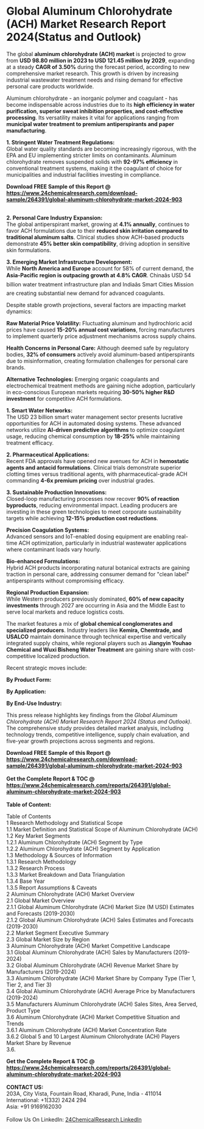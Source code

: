 <h1>Global Aluminum Chlorohydrate (ACH) Market Research Report 2024(Status and Outlook)</h1><p>The global <strong>aluminum chlorohydrate (ACH) market</strong> is projected to grow from <strong>USD 98.80 million in 2023 to USD 121.45 million by 2029</strong>, expanding at a steady <strong>CAGR of 3.50%</strong> during the forecast period, according to new comprehensive market research. This growth is driven by increasing industrial wastewater treatment needs and rising demand for effective personal care products worldwide.</p><p>Aluminum chlorohydrate - an inorganic polymer and coagulant - has become indispensable across industries due to its <strong>high efficiency in water purification, superior sweat inhibition properties, and cost-effective processing</strong>. Its versatility makes it vital for applications ranging from <strong>municipal water treatment to premium antiperspirants and paper manufacturing</strong>.</p><p><strong>1. Stringent Water Treatment Regulations:</strong><br>
Global water quality standards are becoming increasingly rigorous, with the EPA and EU implementing stricter limits on contaminants. Aluminum chlorohydrate removes suspended solids with <strong>92-97% efficiency</strong> in conventional treatment systems, making it the coagulant of choice for municipalities and industrial facilities investing in compliance.</p><div><b>Download FREE Sample of this Report @ 
            <a href="https://www.24chemicalresearch.com/download-sample/264391/global-aluminum-chlorohydrate-market-2024-903">
            https://www.24chemicalresearch.com/download-sample/264391/global-aluminum-chlorohydrate-market-2024-903</a></b></div><br><p><strong>2. Personal Care Industry Expansion:</strong><br>
The global antiperspirant market, growing at <strong>4.1% annually</strong>, continues to favor ACH formulations due to their <strong>reduced skin irritation compared to traditional aluminum salts</strong>. Clinical studies show ACH-based products demonstrate <strong>45% better skin compatibility</strong>, driving adoption in sensitive skin formulations.</p><p><strong>3. Emerging Market Infrastructure Development:</strong><br>
While <strong>North America and Europe</strong> account for 58% of current demand, the <strong>Asia-Pacific region is outpacing growth at 4.8% CAGR</strong>. Chinaâs USD 54 billion water treatment infrastructure plan and Indiaâs Smart Cities Mission are creating substantial new demand for advanced coagulants.</p><p>Despite stable growth projections, several factors are impacting market dynamics:</p><p><strong>Raw Material Price Volatility:</strong> Fluctuating aluminum and hydrochloric acid prices have caused <strong>15-20% annual cost variations</strong>, forcing manufacturers to implement quarterly price adjustment mechanisms across supply chains.</p><p><strong>Health Concerns in Personal Care:</strong> Although deemed safe by regulatory bodies, <strong>32% of consumers</strong> actively avoid aluminum-based antiperspirants due to misinformation, creating formulation challenges for personal care brands.</p><p><strong>Alternative Technologies:</strong> Emerging organic coagulants and electrochemical treatment methods are gaining niche adoption, particularly in eco-conscious European markets requiring <strong>30-50% higher R&amp;D investment</strong> for competitive ACH formulations.</p><p><strong>1. Smart Water Networks:</strong><br>
The USD 23 billion smart water management sector presents lucrative opportunities for ACH in automated dosing systems. These advanced networks utilize <strong>AI-driven predictive algorithms</strong> to optimize coagulant usage, reducing chemical consumption by <strong>18-25%</strong> while maintaining treatment efficacy.</p><p><strong>2. Pharmaceutical Applications:</strong><br>
Recent FDA approvals have opened new avenues for ACH in <strong>hemostatic agents and antacid formulations</strong>. Clinical trials demonstrate superior clotting times versus traditional agents, with pharmaceutical-grade ACH commanding <strong>4-6x premium pricing</strong> over industrial grades.</p><p><strong>3. Sustainable Production Innovations:</strong><br>
Closed-loop manufacturing processes now recover <strong>90% of reaction byproducts</strong>, reducing environmental impact. Leading producers are investing in these green technologies to meet corporate sustainability targets while achieving <strong>12-15% production cost reductions</strong>.</p><p><strong>Precision Coagulation Systems:</strong><br>
    Advanced sensors and IoT-enabled dosing equipment are enabling real-time ACH optimization, particularly in industrial wastewater applications where contaminant loads vary hourly.</p><p><strong>Bio-enhanced Formulations:</strong><br>
    Hybrid ACH products incorporating natural botanical extracts are gaining traction in personal care, addressing consumer demand for "clean label" antiperspirants without compromising efficacy.</p><p><strong>Regional Production Expansion:</strong><br>
    While Western producers previously dominated, <strong>60% of new capacity investments</strong> through 2027 are occurring in Asia and the Middle East to serve local markets and reduce logistics costs.</p><p>The market features a mix of <strong>global chemical conglomerates and specialized producers</strong>. Industry leaders like <strong>Kemira, Chemtrade, and USALCO</strong> maintain dominance through technical expertise and vertically integrated supply chains, while regional players such as <strong>Jiangyin Youhao Chemical and Wuxi Bisheng Water Treatment</strong> are gaining share with cost-competitive localized production.</p><p>Recent strategic moves include:</p><p><strong>By Product Form:</strong></p><p><strong>By Application:</strong></p><p><strong>By End-Use Industry:</strong></p><p>This press release highlights key findings from the <em>Global Aluminum Chlorohydrate (ACH) Market Research Report 2024 (Status and Outlook)</em>. The comprehensive study provides detailed market analysis, including technology trends, competitive intelligence, supply chain evaluation, and five-year growth projections across segments and regions.</p><div><b>Download FREE Sample of this Report @ 
            <a href="https://www.24chemicalresearch.com/download-sample/264391/global-aluminum-chlorohydrate-market-2024-903">
            https://www.24chemicalresearch.com/download-sample/264391/global-aluminum-chlorohydrate-market-2024-903</a></b></div><br><div><b>Get the Complete Report & TOC @ 
            <a href="https://www.24chemicalresearch.com/reports/264391/global-aluminum-chlorohydrate-market-2024-903">
            https://www.24chemicalresearch.com/reports/264391/global-aluminum-chlorohydrate-market-2024-903</a></b></div><br>
            <b>Table of Content:</b><p>Table of Contents<br />
1 Research Methodology and Statistical Scope<br />
1.1 Market Definition and Statistical Scope of Aluminum Chlorohydrate (ACH)<br />
1.2 Key Market Segments<br />
1.2.1 Aluminum Chlorohydrate (ACH) Segment by Type<br />
1.2.2 Aluminum Chlorohydrate (ACH) Segment by Application<br />
1.3 Methodology & Sources of Information<br />
1.3.1 Research Methodology<br />
1.3.2 Research Process<br />
1.3.3 Market Breakdown and Data Triangulation<br />
1.3.4 Base Year<br />
1.3.5 Report Assumptions & Caveats<br />
2 Aluminum Chlorohydrate (ACH) Market Overview<br />
2.1 Global Market Overview<br />
2.1.1 Global Aluminum Chlorohydrate (ACH) Market Size (M USD) Estimates and Forecasts (2019-2030)<br />
2.1.2 Global Aluminum Chlorohydrate (ACH) Sales Estimates and Forecasts (2019-2030)<br />
2.2 Market Segment Executive Summary<br />
2.3 Global Market Size by Region<br />
3 Aluminum Chlorohydrate (ACH) Market Competitive Landscape<br />
3.1 Global Aluminum Chlorohydrate (ACH) Sales by Manufacturers (2019-2024)<br />
3.2 Global Aluminum Chlorohydrate (ACH) Revenue Market Share by Manufacturers (2019-2024)<br />
3.3 Aluminum Chlorohydrate (ACH) Market Share by Company Type (Tier 1, Tier 2, and Tier 3)<br />
3.4 Global Aluminum Chlorohydrate (ACH) Average Price by Manufacturers (2019-2024)<br />
3.5 Manufacturers Aluminum Chlorohydrate (ACH) Sales Sites, Area Served, Product Type<br />
3.6 Aluminum Chlorohydrate (ACH) Market Competitive Situation and Trends<br />
3.6.1 Aluminum Chlorohydrate (ACH) Market Concentration Rate<br />
3.6.2 Global 5 and 10 Largest Aluminum Chlorohydrate (ACH) Players Market Share by Revenue<br />
3.6.</p><div><b>Get the Complete Report & TOC @ 
            <a href="https://www.24chemicalresearch.com/reports/264391/global-aluminum-chlorohydrate-market-2024-903">
            https://www.24chemicalresearch.com/reports/264391/global-aluminum-chlorohydrate-market-2024-903</a></b></div><br><b>CONTACT US:</b><br>
            203A, City Vista, Fountain Road, Kharadi, Pune, India - 411014<br>
            International: +1(332) 2424 294<br>
            Asia: +91 9169162030 <br><br>
            Follow Us On LinkedIn: <a href="https://www.linkedin.com/company/24chemicalresearch/">24ChemicalResearch LinkedIn</a>
